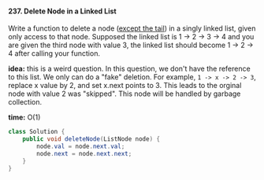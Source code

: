 #### 237. Delete Node in a Linked List
Write a function to delete a node (<u>except the tail</u>) in a singly linked list, given only access to that node.
Supposed the linked list is 1 -> 2 -> 3 -> 4 and you are given the third node with value 3, the linked list should become 1 -> 2 -> 4 after calling your function.

__idea:__ this is a weird question. In this question, we don't have the reference to this list. We only can do a "fake" deletion. For example, ```1 -> x -> 2 -> 3```, replace x value by 2, and set x.next points to 3. This leads to the orginal node with value 2 was "skipped".
This node will be handled by garbage collection.  

__time:__ O(1)

```Java
class Solution {
    public void deleteNode(ListNode node) {
        node.val = node.next.val;
        node.next = node.next.next;
    }
}
```
